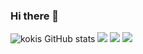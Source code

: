 ### Hi there 👋

<!--
**kokimoriguchi/kokimoriguchi** is a ✨ _special_ ✨ repository because its `README.md` (this file) appears on your GitHub profile.

Here are some ideas to get you started:

- 🔭 I’m currently working on ...
- 🌱 I’m currently learning ...
- 👯 I’m looking to collaborate on ...
- 🤔 I’m looking for help with ...
- 💬 Ask me about ...
- 📫 How to reach me: ...
- 😄 Pronouns: ...
- ⚡ Fun fact: ...
-->
![kokis GitHub stats](https://github-readme-stats.vercel.app/api?username=kokimoriguchi&theme=apprentice&show_icons=true)
![](http://github-profile-summary-cards.vercel.app/api/cards/productive-time?username=kokimoriguchi&theme=default&utcOffset=8)
![](http://github-profile-summary-cards.vercel.app/api/cards/profile-details?username=kokimoriguchi&theme=default)
![](https://komarev.com/ghpvc/?username=kokimoriguchie&color=dc143c)
